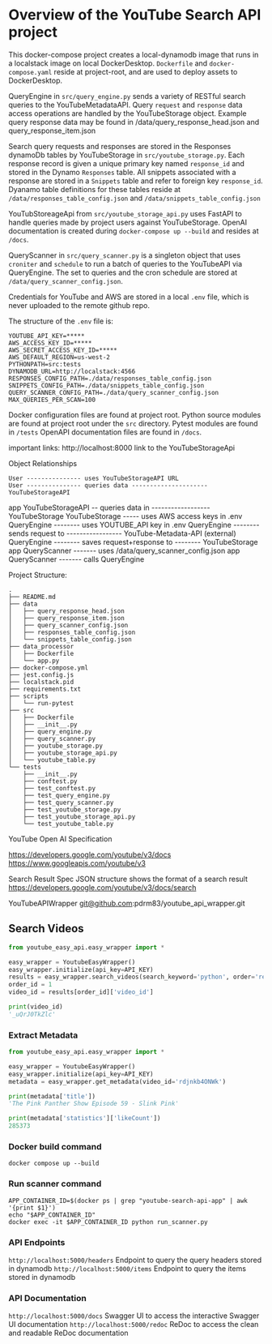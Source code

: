 # Overview of the YouTube Search API project

This docker-compose project creates a local-dynamodb image that runs in a localstack image on local DockerDesktop. `Dockerfile` and `docker-compose.yaml` reside at project-root, and are used to deploy assets to DockerDesktop.

QueryEngine in `src/query_engine.py` sends a variety of RESTful search queries to the YouTubeMetadataAPI. Query `request` and `response` data access operations are handled by the YouTubeStorage object. Example query response data may be found in /data/query_response_head.json and query_response_item.json

Search query requests and responses are stored in the Responses dynamoDb tables by YouTubeStorage in `src/youtube_storage.py`. Each response record is given a unique primary key named `response_id` and stored in the Dynamo `Responses` table. All snippets associated with a response are stored in a `Snippets` table and refer to foreign key `response_id`. Dyanamo table definitions for these tables reside at `/data/responses_table_config.json` and `/data/snippets_table_config.json`

YouTubStoreageApi from `src/youtube_storage_api.py` uses FastAPI to handle queries made by project users against YouTubeStorage. OpenAI documentation is created during `docker-compose up --build` and resides at `/docs`.

QueryScanner in `src/query_scanner.py` is a singleton object that uses `croniter` and `schedule` to run a batch of queries to the YouTubeAPI via QueryEngine. The set to queries and the cron schedule are stored at `/data/query_scanner_config.json`.

Credentials for YouTube and AWS are stored in a local `.env` file, which is never uploaded to the remote github repo.

The structure of the `.env` file is:
```text
YOUTUBE_API_KEY=*****
AWS_ACCESS_KEY_ID=*****
AWS_SECRET_ACCESS_KEY_ID=*****
AWS_DEFAULT_REGION=us-west-2
PYTHONPATH=src:tests
DYNAMODB_URL=http://localstack:4566
RESPONSES_CONFIG_PATH=./data/responses_table_config.json
SNIPPETS_CONFIG_PATH=./data/snippets_table_config.json
QUERY_SCANNER_CONFIG_PATH=./data/query_scanner_config.json
MAX_QUERIES_PER_SCAN=100
```

Docker configuration files are found at project root. Python source modules are found at project root under the `src` directory. Pytest modules are found in `/tests` OpenAPI documentation files are found in `/docs`.

important links:
http://localhost:8000 link to the YouTubeStorageApi

Object Relationships

    User --------------- uses YouTubeStorageAPI URL
    User --------------- queries data --------------------- YouTubeStorageAPI
app YouTubeStorageAPI -- queries data in ------------------ YouTubeStorage
    YouTubeStorage ----- uses AWS access keys in .env
    QueryEngine -------- uses YOUTUBE_API key in .env
    QueryEngine -------- sends request to ----------------- YouTube-Metadata-API (external)
    QueryEngine -------- saves request+response to -------- YouTubeStorage
app QueryScanner ------- uses /data/query_scanner_config.json
app QueryScanner ------- calls QueryEngine

Project Structure:
```tree
.
├── README.md
├── data
│   ├── query_response_head.json
│   ├── query_response_item.json
│   ├── query_scanner_config.json
│   ├── responses_table_config.json
│   └── snippets_table_config.json
├── data_processor
│   ├── Dockerfile
│   └── app.py
├── docker-compose.yml
├── jest.config.js
├── localstack.pid
├── requirements.txt
├── scripts
│   └── run-pytest
├── src
│   ├── Dockerfile
│   ├── __init__.py
│   ├── query_engine.py
│   ├── query_scanner.py
│   ├── youtube_storage.py
│   ├── youtube_storage_api.py
│   └── youtube_table.py
└── tests
    ├── __init__.py
    ├── conftest.py
    ├── test_conftest.py
    ├── test_query_engine.py
    ├── test_query_scanner.py
    ├── test_youtube_storage.py
    ├── test_youtube_storage_api.py
    └── test_youtube_table.py
```









YouTube Open AI Specification

https://developers.google.com/youtube/v3/docs
 https://www.googleapis.com/youtube/v3

Search Result Spec
JSON structure shows the format of a search result
https://developers.google.com/youtube/v3/docs/search

YouTubeAPIWrapper
git@github.com:pdrm83/youtube_api_wrapper.git

## Search Videos
```python
from youtube_easy_api.easy_wrapper import *

easy_wrapper = YoutubeEasyWrapper()
easy_wrapper.initialize(api_key=API_KEY)
results = easy_wrapper.search_videos(search_keyword='python', order='relevance')
order_id = 1
video_id = results[order_id]['video_id']

print(video_id)
'_uQrJ0TkZlc'
```

### Extract Metadata
```python
from youtube_easy_api.easy_wrapper import *

easy_wrapper = YoutubeEasyWrapper()
easy_wrapper.initialize(api_key=API_KEY)
metadata = easy_wrapper.get_metadata(video_id='rdjnkb4ONWk')

print(metadata['title'])
'The Pink Panther Show Episode 59 - Slink Pink'

print(metadata['statistics']['likeCount'])
285373
```



### Docker build command
`docker compose up --build`

### Run scanner command
```
APP_CONTAINER_ID=$(docker ps | grep "youtube-search-api-app" | awk '{print $1}')
echo "$APP_CONTAINER_ID"
docker exec -it $APP_CONTAINER_ID python run_scanner.py
```

### API Endpoints
`http://localhost:5000/headers` Endpoint to query the query headers stored in dynamodb
`http://localhost:5000/items` Endpoint to query the items stored in dynamodb


### API Documentation
`http://localhost:5000/docs` Swagger UI to access the interactive Swagger UI documentation
`http://localhost:5000/redoc` ReDoc to access the clean and readable ReDoc documentation

